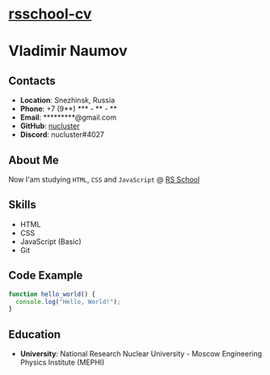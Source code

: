 # [rsschool-cv](https://kryvetski-andrei.github.io/rsschool-cv/)

# Vladimir Naumov

## Contacts
- **Location**: Snezhinsk, Russia
- **Phone**: +7 (9**) \*\*\* - \*\* - \*\*
- **Email**: \*\*\*\*\*\*\*\*\*@gmail.com
- **GitHub**: [nucluster](https://github.com/nucluster)
- **Discord**: nucluster#4027

## About Me 
Now I'am studying `HTML`, `CSS` and `JavaScript` @ [RS School](https://rs.school/)

## Skills
- HTML
- CSS
- JavaScript (Basic)
- Git

## Code Example
```javascript
function hello_world() {
  console.log("Hello, World!");
}
```

## Education 
- **University**: National Research Nuclear University - Moscow Engineering Physics Institute (MEPHI)
